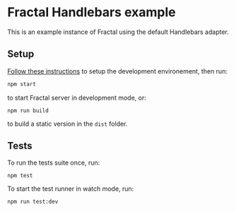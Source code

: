 # Fractal Handlebars example

This is an example instance of Fractal using the default Handlebars adapter.

## Setup

[Follow these instructions](https://github.com/frctl/fractal#development) to setup the development environement, then run:

```bash
npm start
```

to start Fractal server in development mode, or:

```
npm run build
```

to build a static version in the `dist` folder.

## Tests

To run the tests suite once, run:

```
npm test
```

To start the test runner in watch mode, run:

```
npm run test:dev
```
